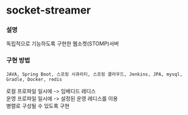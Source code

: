 # socket-streamer

### 설명 
독립적으로 기능하도록 구현한 웹소켓(STOMP)서버

### 구현 방법 
```
JAVA, Spring Boot, 스프링 시큐리티, 스프링 클라우드, Jenkins, JPA, mysql, Gradle, Docker, redis
```
로컬 프로파일 일시에 -> 임베디드 레디스   
운영 프로파일 일시에 -> 설정된 운영 레디스를 이용   
병렬로 구성될 수 있도록 구현   
